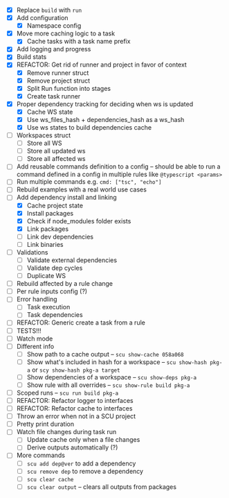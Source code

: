- [x] Replace `build` with `run`
- [x] Add configuration
  - [x] Namespace config
- [x] Move more caching logic to a task
  - [x] Cache tasks with a task name prefix
- [x] Add logging and progress
- [x] Build stats
- [x] REFACTOR: Get rid of runner and project in favor of context
  - [x] Remove runner struct
  - [x] Remove project struct
  - [x] Split Run function into stages
  - [x] Create task runner
- [x] Proper dependency tracking for deciding when ws is updated
  - [x] Cache WS state
  - [x] Use ws_files_hash + dependencies_hash as a ws_hash
  - [x] Use ws states to build dependencies cache
- [ ] Workspaces struct
  - [ ] Store all WS
  - [ ] Store all updated ws
  - [ ] Store all affected ws
- [ ] Add reusable commands definition to a config – should be able to run a command defined in a config in multiple rules like `@typescript <params>`
- [ ] Run multiple commands e.g. `cmd: ["tsc", "echo"]`
- [ ] Rebuild examples with a real world use cases
- [ ] Add dependency install and linking
  - [x] Cache project state
  - [x] Install packages
  - [x] Check if node_modules folder exists
  - [x] Link packages
  - [ ] Link dev dependencies
  - [ ] Link binaries
- [ ] Validations
  - [ ] Validate external dependencies
  - [ ] Validate dep cycles
  - [ ] Duplicate WS
- [ ] Rebuild affected by a rule change
- [ ] Per rule inputs config (?)
- [ ] Error handling
  - [ ] Task execution
  - [ ] Task dependencies
- [ ] REFACTOR: Generic create a task from a rule
- [ ] TESTS!!!
- [ ] Watch mode
- [ ] Different info
  - [ ] Show path to a cache output – `scu show-cache 058a068`
  - [ ] Show what's included in hash for a workspace – `scu show-hash pkg-a` or `scy show-hash pkg-a target`
  - [ ] Show dependencies of a workspace – `scu show-deps pkg-a`
  - [ ] Show rule with all overrides – `scu show-rule build pkg-a`
- [ ] Scoped runs – `scu run build pkg-a`
- [ ] REFACTOR: Refactor logger to interfaces
- [ ] REFACTOR: Refactor cache to interfaces
- [ ] Throw an error when not in a SCU project
- [ ] Pretty print duration
- [ ] Watch file changes during task run
  - [ ] Update cache only when a file changes
  - [ ] Derive outputs automatically (?)
- [ ] More commands
  - [ ] `scu add dep@ver` to add a dependency
  - [ ] `scu remove dep` to remove a dependency
  - [ ] `scu clear cache`
  - [ ] `scu clear output` – clears all outputs from packages
